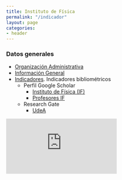```yaml
---
title: Instituto de Física
permalink: "/indicador"
layout: page
categories:
- header
---
```

### Datos generales

* [Organización Administrativa](personal/files/admin)
* [Información General](files/general-info)
* [Indicadores](https://sites.google.com/a/fisica.udea.edu.co/fisica/). Indicadores bibliométricos 
  * Perfil Google Scholar 
    * [Instituto de Física (IF)](https://scholar.google.com/citations?sortby=pubdate&hl=en&user=mxSOjTYAAAAJ&view_op=list_works) 
    * [Profesores IF](https://scholar.google.com/citations?hl=en&view_op=search_authors&mauthors=physics%7Cfisica%7Castronomy%7Castronomia+antioquia)
  * Research Gate
    * [UdeA](https://www.researchgate.net/institution/University_of_Antioquia)

<embed src="https://www.researchgate.net/plugins/department?stats=true&faces=true&publications=true&height=600&width=300&theme=light&type=department&installationId=5acf7d1cb0366d750302c746" />




